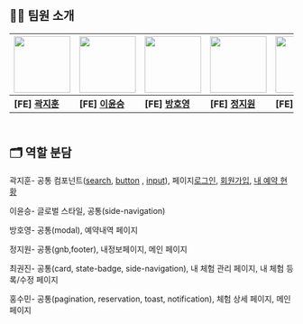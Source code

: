 ## <br>💁🏻 팀원 소개

| <a href="https://github.com/jihoon135"><img src="https://github.com/jihoon135.png" width="100"></a> | <a href="https://github.com/ShiroUsagi25"><img src="https://github.com/ShiroUsagi25.png" width="100"></a> | <a href="https://github.com/BANGHoYeong"><img src="https://github.com/BANGHoYeong.png" width="100"></a> | <a href="https://github.com/Jiwon42"><img src="https://github.com/Jiwon42.png" width="100"></a> | <a href="https://github.com/kwonjin2"><img src="https://github.com/kwonjin2.png" width="100"></a> | <a href="https://github.com/ghdtnals"><img src="https://github.com/ghdtnals.png" width="100"></a> |
| ----------------------------------------------------------------------------------------------------- | --------------------------------------------------------------------------------------------------------- | ----------------------------------------------------------------------------------------------------------- | ------------------------------------------------------------------------------------------- | ------------------------------------------------------------------------------------------------- | ------------------------------------------------------------------------------------------------ |
| **[FE] [곽지훈](https://github.com/jihoon135)**                                                        | **[FE] [이윤승](https://github.com/ShiroUsagi25)**                                                        | **[FE] [방호영](https://github.com/BANGHoYeong)**                                                          | **[FE] [정지원](https://github.com/Jiwon42)**                                                    | **[FE] [최권진](https://github.com/kwonjin2)**                                                    | **[FE] [홍수민](https://github.com/ghdtnals)**                                                   |


## <br>🗂️ 역할 분담

곽지훈- 공통 컴포넌트([search](https://github.com/FE14-Part4-Team5/global-nomad/wiki/Search), [button](https://github.com/FE14-Part4-Team5/global-nomad/wiki/Button) , [input](https://github.com/FE14-Part4-Team5/global-nomad/wiki/Input)), 페이지[로그인](https://global-nomad-kk3dp1vw4-jihoons-projects-4b95cf49.vercel.app/login), [회원가입](https://global-nomad-kk3dp1vw4-jihoons-projects-4b95cf49.vercel.app/signup), [내 예약 현황](https://global-nomad-kk3dp1vw4-jihoons-projects-4b95cf49.vercel.app/reservation-status)


이윤승- 글로벌 스타일, 공통(side-navigation)

방호영- 공통(modal), 예약내역 페이지

정지원- 공통(gnb,footer), 내정보페이지, 메인 페이지

최권진- 공통(card, state-badge, side-navigation), 내 체험 관리 페이지, 내 체험 등록/수정 페이지

홍수민- 공통(pagination, reservation, toast, notification), 체험 상세 페이지, 메인 페이지
